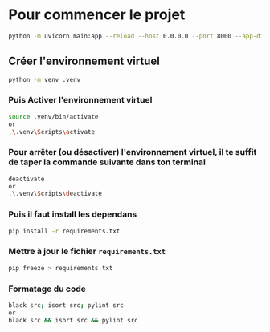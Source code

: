 # Pour commencer le projet

```bash
python -m uvicorn main:app --reload --host 0.0.0.0 --port 8000 --app-dir src
```

## Créer l'environnement virtuel

```bash
python -m venv .venv
```

### Puis Activer l'environnement virtuel

```bash
source .venv/bin/activate
or
.\.venv\Scripts\activate
```

### Pour arrêter (ou désactiver) l'environnement virtuel, il te suffit de taper la commande suivante dans ton terminal

```bash
deactivate
or
.\.venv\Scripts\deactivate
```

### Puis il faut install les dependans

```bash
pip install -r requirements.txt
```

### Mettre à jour le fichier `requirements.txt`

```bash
pip freeze > requirements.txt
```

### Formatage du code

```bash
black src; isort src; pylint src
or
black src && isort src && pylint src
```
